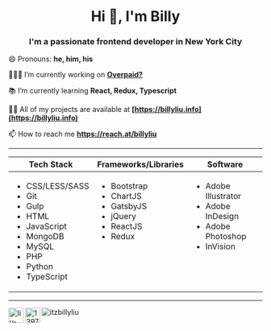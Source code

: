 <h1 align="center">Hi 👋, I'm Billy</h1>
<h3 align="center">I'm a passionate frontend developer in New York City</h3>

😄 Pronouns: **he, him, his**

👨🏻‍💻 I’m currently working on **[Overpaid?](https://github.com/itzbillyliu/overpaid)**

📚 I’m currently learning **React, Redux, Typescript**

👨‍💻 All of my projects are available at **[https://billyliu.info](https://billyliu.info)**

📫 How to reach me **https://reach.at/billyliu**
</p>

---

<table>
  <thead>
    <th>Tech Stack</th>
    <th>Frameworks/Libraries</th>
    <th>Software</th>
  </thead>
  <tbody>
    <tr>
      <td valign="top">
        <ul>
          <li>CSS/LESS/SASS</li>
          <li>Git</li>
          <li>Gulp</li>
          <li>HTML</li>
          <li>JavaScript</li>
          <li>MongoDB</li>
          <li>MySQL</li>
          <li>PHP</li>
          <li>Python</li>
          <li>TypeScript</li>
        </ul>
      </td>
      <td valign="top">
        <ul>
          <li>Bootstrap</li>
          <li>ChartJS</li>
          <li>GatsbyJS</li>
          <li>jQuery</li>
          <li>ReactJS</li>
          <li>Redux</li>
        </ul>
      </td>
      <td valign="top">
        <ul>
          <li>Adobe Illustrator</li>
          <li>Adobe InDesign</li>
          <li>Adobe Photoshop</li>
          <li>InVision</li>
        </ul>
      </td>
    </tr>
  </tbody>
</table>

---

<p>
  <a href="https://linkedin.com/in/liu-billy" target="blank"><img align="left" src="https://cdn.jsdelivr.net/npm/simple-icons@3.0.1/icons/linkedin.svg" alt="liu-billy" height="30" width="30" /></a>
  <a href="https://stackoverflow.com/users/13973079" target="blank"><img align="left" src="https://cdn.jsdelivr.net/npm/simple-icons@3.0.1/icons/stackoverflow.svg" alt="13973079" height="30" width="30" /></a>
  <img src="https://komarev.com/ghpvc/?username=itzbillyliu&style=flat" alt="itzbillyliu" />
  <script type="text/javascript" src="https://cdnjs.buymeacoffee.com/1.0.0/button.prod.min.js" data-name="bmc-button" data-slug="billyliu" data-color="#FF5F5F" data-emoji="🍕"  data-font="Poppins" data-text="Buy me a slice of pizza!" data-outline-color="#000000" data-font-color="#ffffff" data-coffee-color="#FFDD00" ></script>
</p>
